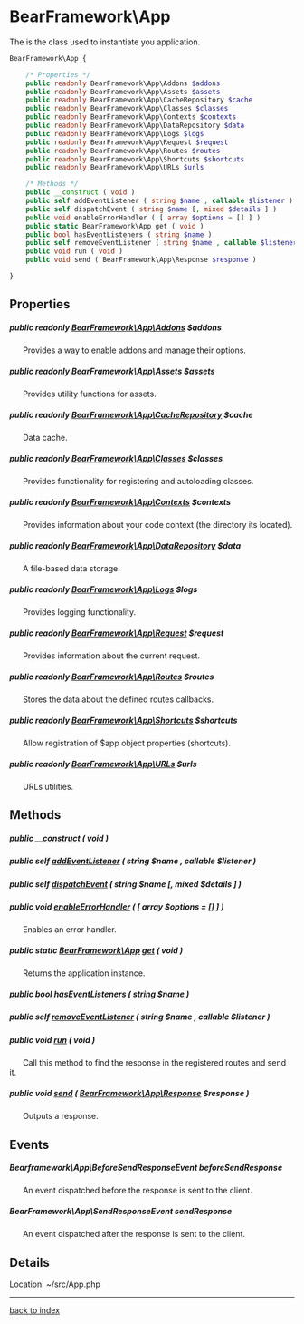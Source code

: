 # BearFramework\App

The is the class used to instantiate you application.

```php
BearFramework\App {

	/* Properties */
	public readonly BearFramework\App\Addons $addons
	public readonly BearFramework\App\Assets $assets
	public readonly BearFramework\App\CacheRepository $cache
	public readonly BearFramework\App\Classes $classes
	public readonly BearFramework\App\Contexts $contexts
	public readonly BearFramework\App\DataRepository $data
	public readonly BearFramework\App\Logs $logs
	public readonly BearFramework\App\Request $request
	public readonly BearFramework\App\Routes $routes
	public readonly BearFramework\App\Shortcuts $shortcuts
	public readonly BearFramework\App\URLs $urls

	/* Methods */
	public __construct ( void )
	public self addEventListener ( string $name , callable $listener )
	public self dispatchEvent ( string $name [, mixed $details ] )
	public void enableErrorHandler ( [ array $options = [] ] )
	public static BearFramework\App get ( void )
	public bool hasEventListeners ( string $name )
	public self removeEventListener ( string $name , callable $listener )
	public void run ( void )
	public void send ( BearFramework\App\Response $response )

}
```

## Properties

##### public readonly [BearFramework\App\Addons](bearframework.app.addons.class.md) $addons

&nbsp;&nbsp;&nbsp;&nbsp;&nbsp;&nbsp;Provides a way to enable addons and manage their options.

##### public readonly [BearFramework\App\Assets](bearframework.app.assets.class.md) $assets

&nbsp;&nbsp;&nbsp;&nbsp;&nbsp;&nbsp;Provides utility functions for assets.

##### public readonly [BearFramework\App\CacheRepository](bearframework.app.cacherepository.class.md) $cache

&nbsp;&nbsp;&nbsp;&nbsp;&nbsp;&nbsp;Data cache.

##### public readonly [BearFramework\App\Classes](bearframework.app.classes.class.md) $classes

&nbsp;&nbsp;&nbsp;&nbsp;&nbsp;&nbsp;Provides functionality for registering and autoloading classes.

##### public readonly [BearFramework\App\Contexts](bearframework.app.contexts.class.md) $contexts

&nbsp;&nbsp;&nbsp;&nbsp;&nbsp;&nbsp;Provides information about your code context (the directory its located).

##### public readonly [BearFramework\App\DataRepository](bearframework.app.datarepository.class.md) $data

&nbsp;&nbsp;&nbsp;&nbsp;&nbsp;&nbsp;A file-based data storage.

##### public readonly [BearFramework\App\Logs](bearframework.app.logs.class.md) $logs

&nbsp;&nbsp;&nbsp;&nbsp;&nbsp;&nbsp;Provides logging functionality.

##### public readonly [BearFramework\App\Request](bearframework.app.request.class.md) $request

&nbsp;&nbsp;&nbsp;&nbsp;&nbsp;&nbsp;Provides information about the current request.

##### public readonly [BearFramework\App\Routes](bearframework.app.routes.class.md) $routes

&nbsp;&nbsp;&nbsp;&nbsp;&nbsp;&nbsp;Stores the data about the defined routes callbacks.

##### public readonly [BearFramework\App\Shortcuts](bearframework.app.shortcuts.class.md) $shortcuts

&nbsp;&nbsp;&nbsp;&nbsp;&nbsp;&nbsp;Allow registration of $app object properties (shortcuts).

##### public readonly [BearFramework\App\URLs](bearframework.app.urls.class.md) $urls

&nbsp;&nbsp;&nbsp;&nbsp;&nbsp;&nbsp;URLs utilities.

## Methods

##### public [__construct](bearframework.app.__construct.method.md) ( void )

##### public self [addEventListener](bearframework.app.addeventlistener.method.md) ( string $name , callable $listener )

##### public self [dispatchEvent](bearframework.app.dispatchevent.method.md) ( string $name [, mixed $details ] )

##### public void [enableErrorHandler](bearframework.app.enableerrorhandler.method.md) ( [ array $options = [] ] )

&nbsp;&nbsp;&nbsp;&nbsp;&nbsp;&nbsp;Enables an error handler.

##### public static [BearFramework\App](bearframework.app.class.md) [get](bearframework.app.get.method.md) ( void )

&nbsp;&nbsp;&nbsp;&nbsp;&nbsp;&nbsp;Returns the application instance.

##### public bool [hasEventListeners](bearframework.app.haseventlisteners.method.md) ( string $name )

##### public self [removeEventListener](bearframework.app.removeeventlistener.method.md) ( string $name , callable $listener )

##### public void [run](bearframework.app.run.method.md) ( void )

&nbsp;&nbsp;&nbsp;&nbsp;&nbsp;&nbsp;Call this method to find the response in the registered routes and send it.

##### public void [send](bearframework.app.send.method.md) ( [BearFramework\App\Response](bearframework.app.response.class.md) $response )

&nbsp;&nbsp;&nbsp;&nbsp;&nbsp;&nbsp;Outputs a response.

## Events

##### Bearframework\App\BeforeSendResponseEvent beforeSendResponse

&nbsp;&nbsp;&nbsp;&nbsp;&nbsp;&nbsp;An event dispatched before the response is sent to the client.

##### BearFramework\App\SendResponseEvent sendResponse

&nbsp;&nbsp;&nbsp;&nbsp;&nbsp;&nbsp;An event dispatched after the response is sent to the client.

## Details

Location: ~/src/App.php

---

[back to index](index.md)

